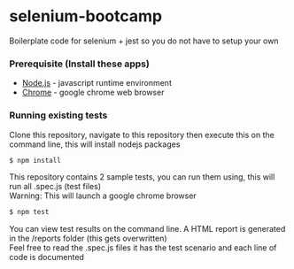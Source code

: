 # selenium-bootcamp
Boilerplate code for selenium + jest so you do not have to setup your own


### Prerequisite (Install these apps)
* [Node.js] -  javascript runtime environment
* [Chrome] - google chrome web browser

### Running existing tests
Clone this repository, navigate to this repository then execute this on the command line, this will install nodejs packages
```sh
$ npm install
```
This repository contains 2 sample tests, you can run them using, this will run all .spec.js (test files)  
Warning: This will launch a google chrome browser  
```sh
$ npm test
```
You can view test results on the command line. A HTML report is generated in the /reports folder (this gets overwritten)  
Feel free to read the .spec.js files it has the test scenario and each line of code is documented

[//]: #
   [Node.js]: <https://nodejs.org/en/>
   [Chrome]: <https://www.google.com/intl/en_ph/chrome/>
